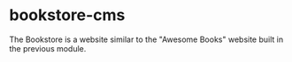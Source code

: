 # bookstore-cms
The Bookstore is a website similar to the "Awesome Books" website built in the previous module.
